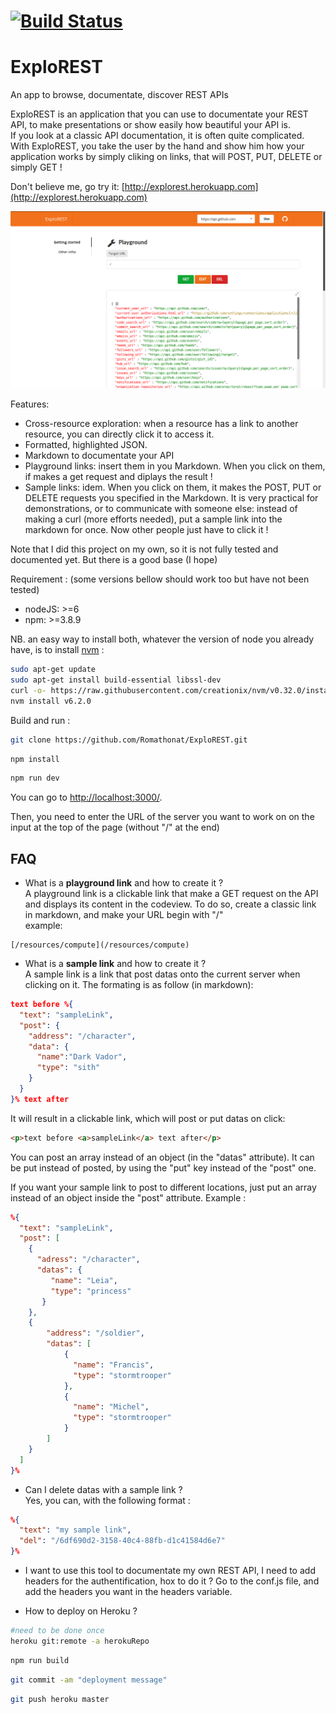 [![Build Status](https://travis-ci.org/Romathonat/ExploREST.svg?branch=master)](https://travis-ci.org/Romathonat/ExploREST.svg?branch=master)
=========
ExploREST
=========
An app to browse, documentate, discover REST APIs

ExploREST is an application that you can use to documentate your REST API, to make presentations
or show easily how beautiful your API is.  
If you look at a classic API documentation, it is often quite complicated. With ExploREST, you take the user by the hand and show him how your application works by simply cliking on links, that will POST, PUT, DELETE or simply GET !

Don't believe me, go try it: [http://explorest.herokuapp.com](http://explorest.herokuapp.com)

![app screenshot](https://github.com/Romathonat/ExploREST/blob/master/assets/rsz_explorest.png)

Features:
* Cross-resource exploration: when a resource has a link to another resource, you can directly click it to access it.
* Formatted, highlighted JSON.
* Markdown to documentate your API
* Playground links: insert them in you Markdown. When you click on them, if makes a get request and diplays the result !
* Sample links: idem. When you click on them, it makes the POST, PUT or DELETE requests you specified in the Markdown. It is very practical for demonstrations, or to communicate with someone else: instead of making a curl (more efforts needed), put a sample link into the markdown for once. Now other people just have to click it !

Note that I did this project on my own, so it is not fully tested and documented yet. But there is a good base (I hope)

Requirement :
(some versions bellow should work too but have not been tested)
- nodeJS: >=6
- npm: >=3.8.9

NB. an easy way to install both, whatever the version of node you already have, is to install [nvm](https://github.com/creationix/nvm) :
``` bash
sudo apt-get update
sudo apt-get install build-essential libssl-dev
curl -o- https://raw.githubusercontent.com/creationix/nvm/v0.32.0/install.sh | bash
nvm install v6.2.0
```

Build and run :

``` bash
git clone https://github.com/Romathonat/ExploREST.git
```

``` bash
npm install
```

``` bash
npm run dev
```

You can go to [http://localhost:3000/](http://localhost:3000/).

Then, you need to enter the URL of the server you want to work on on the input at the top of the page (without "/" at the end)

## FAQ

- What is a **playground link** and how to create it ?  
A playground link is a clickable link that make a GET request on the API and displays its content in the codeview.
To do so, create a classic link in markdown, and make your URL begin with "/"  
example:  
```
[/resources/compute](/resources/compute)
```

- What is a **sample link** and how to create it ?  
A sample link is a link that post datas onto the current server when clicking on it. The formating is as follow (in markdown):

``` JSON
text before %{
  "text": "sampleLink",
  "post": {
    "address": "/character",
    "data": {
      "name":"Dark Vador",
      "type": "sith"
    }
  }
}% text after
```

It will result in a clickable link, which will post or put datas on click:

``` HTML
<p>text before <a>sampleLink</a> text after</p>
```

You can post an array instead of an object (in the "datas" attribute).
It can be put instead of posted, by using the "put" key instead of the "post" one.

If you want your sample link to post to different locations, just put an array instead of an object inside the "post" attribute. Example :

``` JSON
%{
  "text": "sampleLink",
  "post": [
    {
      "adress": "/character",
      "datas": {
         "name": "Leia",
         "type": "princess"
       }
    },
    {
        "address": "/soldier",
        "datas": [
            {
              "name": "Francis",
              "type": "stormtrooper"
            },
            {
              "name": "Michel",
              "type": "stormtrooper"
            }
        ]
    }
  ]
}%
```

- Can I delete datas with a sample link ?  
Yes, you can, with the following format :

``` JSON
%{
  "text": "my sample link",
  "del": "/6df690d2-3158-40c4-88fb-d1c41584d6e7"
}%
```

- I want to use this tool to documentate my own REST API, I need to add headers for the authentification, hox to do it ?
Go to the conf.js file, and add the headers you want in the headers variable.

- How to deploy on Heroku ?  

``` bash
#need to be done once
heroku git:remote -a herokuRepo 
```
``` bash
npm run build
```
``` bash
git commit -am "deployment message"
```
``` bash
git push heroku master
```
